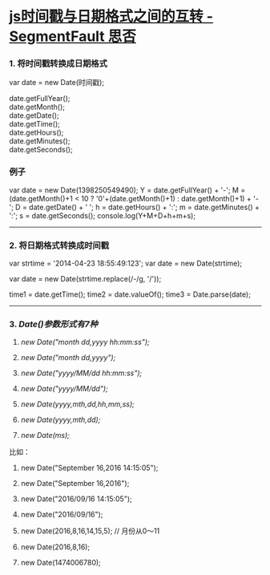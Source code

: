 # [js时间戳与日期格式之间的互转 - SegmentFault 思否](https://segmentfault.com/a/1190000000481753)

### 1\. 将时间戳转换成日期格式

var date = new Date(时间戳); 


date.getFullYear();  
date.getMonth();  
date.getDate();  
date.getTime();  
date.getHours();  
date.getMinutes();  
date.getSeconds();  

### 例子

var date = new Date(1398250549490);
Y = date.getFullYear() + '-';
M = (date.getMonth()+1 < 10 ? '0'+(date.getMonth()+1) : date.getMonth()+1) + '-';
D = date.getDate() + ' ';
h = date.getHours() + ':';
m = date.getMinutes() + ':';
s = date.getSeconds(); 
console.log(Y+M+D+h+m+s); 

___

### 2\. 将日期格式转换成时间戳

var strtime = '2014-04-23 18:55:49:123';
var date = new Date(strtime); 

var date = new Date(strtime.replace(/-/g, '/'));


time1 = date.getTime();
time2 = date.valueOf();
time3 = Date.parse(date);

___

### 3\. _Date()参数形式有7种_

1.  _new Date("month dd,yyyy hh:mm:ss");_
    
2.  _new Date("month dd,yyyy");_
    
3.  _new Date("yyyy/MM/dd hh:mm:ss");_
    
4.  _new Date("yyyy/MM/dd");_
    
5.  _new Date(yyyy,mth,dd,hh,mm,ss);_
    
6.  _new Date(yyyy,mth,dd);_
    
7.  _new Date(ms);_
    

比如：

1.  new Date("September 16,2016 14:15:05");
    
2.  new Date("September 16,2016");
    
3.  new Date("2016/09/16 14:15:05");
    
4.  new Date("2016/09/16");
    
5.  new Date(2016,8,16,14,15,5); // 月份从0～11
    
6.  new Date(2016,8,16);
    
7.  new Date(1474006780);
